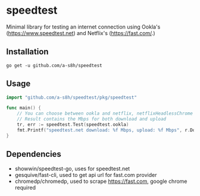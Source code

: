 # speedtest

Minimal library for testing an internet connection using Ookla's (https://www.speedtest.net) and Netflix's (https://fast.com/.)

## Installation

```
go get -u github.com/a-s8h/speedtest
```

## Usage

```Go
import "github.com/a-s8h/speedtest/pkg/speedtest"

func main() {
	// You can choose between ookla and netflix, netflixHeadlessChrome test providers. 
	// Result contains the Mbps for both download and upload
	tr, err := speedtest.Test(speedtest.ookla)
	fmt.Printf("speedtest.net download: %f Mbps, upload: %f Mbps", r.Download, r.Upload)
}
```

## Dependencies

* showwin/speedtest-go, uses for speedtest.net
* gesquive/fast-cli, used to get api url for fast.com provider
* chromedp/chromedp, used to scrape https://fast.com, google chrome required
